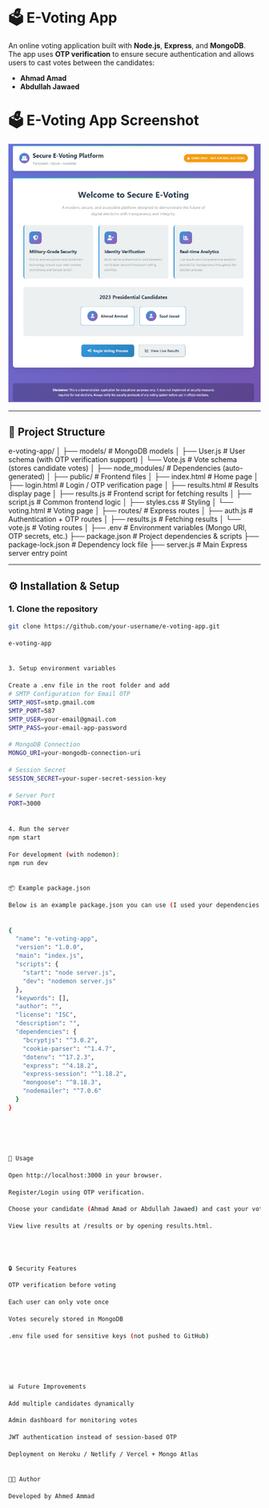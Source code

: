 # 🗳️ E-Voting App  

An online voting application built with **Node.js**, **Express**, and **MongoDB**.  
The app uses **OTP verification** to ensure secure authentication and allows users to cast votes between the candidates:  

- **Ahmad Amad**  
- **Abdullah Jawaed**  

# 🗳️ E-Voting App  Screenshot 

![Voting Page](public/images/demo.jpg)

---

## 📂 Project Structure  




e-voting-app/
│
├── models/              # MongoDB models
│   ├── User.js          # User schema (with OTP verification support)
│   └── Vote.js          # Vote schema (stores candidate votes)
│
├── node_modules/        # Dependencies (auto-generated)
│
├── public/              # Frontend files
│   ├── index.html       # Home page
│   ├── login.html       # Login / OTP verification page
│   ├── results.html     # Results display page
│   ├── results.js       # Frontend script for fetching results
│   ├── script.js        # Common frontend logic
│   ├── styles.css       # Styling
│   └── voting.html      # Voting page
│
├── routes/              # Express routes
│   ├── auth.js          # Authentication + OTP routes
│   ├── results.js       # Fetching results
│   └── vote.js          # Voting routes
│
├── .env                 # Environment variables (Mongo URI, OTP secrets, etc.)
├── package.json         # Project dependencies & scripts
├── package-lock.json    # Dependency lock file
├── server.js            # Main Express server entry point



---

## ⚙️ Installation & Setup  

### 1. Clone the repository  
```bash
git clone https://github.com/your-username/e-voting-app.git

e-voting-app


3. Setup environment variables

Create a .env file in the root folder and add
# SMTP Configuration for Email OTP
SMTP_HOST=smtp.gmail.com
SMTP_PORT=587
SMTP_USER=your-email@gmail.com
SMTP_PASS=your-email-app-password

# MongoDB Connection
MONGO_URI=your-mongodb-connection-uri

# Session Secret
SESSION_SECRET=your-super-secret-session-key

# Server Port
PORT=3000


4. Run the server
npm start
 
For development (with nodemon):
npm run dev


📦 Example package.json

Below is an example package.json you can use (I used your dependencies from the screenshot and added start and dev scripts):


{
  "name": "e-voting-app",
  "version": "1.0.0",
  "main": "index.js",
  "scripts": {
    "start": "node server.js",
    "dev": "nodemon server.js"
  },
  "keywords": [],
  "author": "",
  "license": "ISC",
  "description": "",
  "dependencies": {
    "bcryptjs": "^3.0.2",
    "cookie-parser": "^1.4.7",
    "dotenv": "^17.2.3",
    "express": "^4.18.2",
    "express-session": "^1.18.2",
    "mongoose": "^8.18.3",
    "nodemailer": "^7.0.6"
  }
}





🚀 Usage

Open http://localhost:3000 in your browser.

Register/Login using OTP verification.

Choose your candidate (Ahmad Amad or Abdullah Jawaed) and cast your vote.

View live results at /results or by opening results.html.




🔒 Security Features

OTP verification before voting

Each user can only vote once

Votes securely stored in MongoDB

.env file used for sensitive keys (not pushed to GitHub)





📊 Future Improvements

Add multiple candidates dynamically

Admin dashboard for monitoring votes

JWT authentication instead of session-based OTP

Deployment on Heroku / Netlify / Vercel + Mongo Atlas


👨‍💻 Author

Developed by Ahmed Ammad